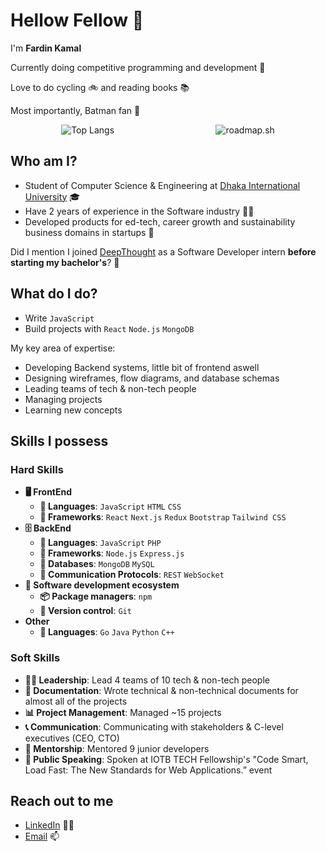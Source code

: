 # Hellow Fellow 👋

I'm **Fardin Kamal**

Currently doing competitive programming and development 🧮 

Love to do cycling 🚲 ️and reading books 📚

Most importantly, Batman fan 🦇

<div style="display: flex; justify-content: space-around;">
  <a>
        <img src="https://github-readme-stats.vercel.app/api/top-langs/?username=fardinkamal62&layout=donut-vertical" alt="Top Langs" />
    </a>
    <a>
        <img src="https://roadmap.sh/card/tall/68125e467451c5834bddbee2?variant=dark" alt="roadmap.sh" />
    </a>
</div>


## Who am I?
- Student of Computer Science & Engineering at [Dhaka International University](https://diu.ac) 🎓
- Have 2 years of experience in the Software industry 👨‍💻
- Developed products for ed-tech, career growth and sustainability business domains in startups 🚀


Did I mention I joined [DeepThought](https://deepthought.education/) as a Software Developer intern **before starting my bachelor's**? 🤔


## What do I do?
- Write `JavaScript`
- Build projects with `React` `Node.js` `MongoDB`

My key area of expertise:
- Developing Backend systems, little bit of frontend aswell
- Designing wireframes, flow diagrams, and database schemas
- Leading teams of tech & non-tech people
- Managing projects
- Learning new concepts

## Skills I possess
### Hard Skills

- **🖥 FrontEnd**
  - **📜 Languages**: `JavaScript` `HTML` `CSS`
  - **🔬 Frameworks**: `React` `Next.js` `Redux` `Bootstrap` `Tailwind CSS`
- **🗄️ BackEnd**
  - **📜 Languages**: `JavaScript` `PHP`
  - **🔭 Frameworks**: `Node.js` `Express.js`
  - **💾 Databases**: `MongoDB` `MySQL`
  - **🔌 Communication Protocols**: `REST` `WebSocket`
- **🎡 Software development ecosystem**
  - **📦 Package managers**: `npm`
  - **📁 Version control**: `Git`
- **Other**
  - **📜 Languages**: `Go` `Java` `Python` `C++`

### Soft Skills
- **👨‍💻 Leadership**: Lead 4 teams of 10 tech & non-tech people
- **📝 Documentation**: Wrote technical & non-technical documents for almost all of the projects
- **📊 Project Management**: Managed ~15 projects
- **📞 Communication**: Communicating with stakeholders & C-level executives (CEO, CTO)
- **👦 Mentorship**: Mentored 9 junior developers
- **📢 Public Speaking**: Spoken at IOTB TECH Fellowship's "Code Smart, Load Fast: The New Standards for Web Applications.” event

## Reach out to me
- [LinkedIn](https://www.linkedin.com/in/fardinkamal62/) 👨‍💼
- [Email](mailto:fardinkamal62@pm.me) 📫

